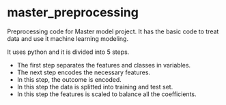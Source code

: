 # master_preprocessing
Preprocessing code for Master model project. It has the basic code to treat data and use it machine learning modeling.

It uses python and it is divided into 5 steps. 
- The first step separates the features and classes in variables.
- The next step encodes the necessary features.
- In this step, the outcome is encoded.
- In this step the data is splitted into training and test set.
- In this step the features is scaled to balance all the coefficients.
